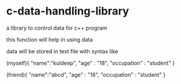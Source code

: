 # c-data-handling-library
a library to control data for c++ program

this function will help in using data


data will be stored in text file with syntax like

(myself){
"name":"kuldeep",
"age" : "18",
"occupation" : "student"
}

(friend){
"name":"abcd",
"age" : "18",
"occupation" : "student"
}
